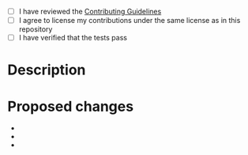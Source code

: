 <!--
Please make sure you fill the following sections. If this PR fixes an issue, please tag the issue number in the first section.

e.g.

This fixes issue #123
-->

- [ ] I have reviewed the [Contributing Guidelines](../CONTRIBUTING.md)
- [ ] I agree to license my contributions under the same license as in this repository
- [ ] I have verified that the tests pass

# Description

<!-- Describe your Pull Request here -->

# Proposed changes

<!-- Describe the proposed changes of Pull Request here -->

-
-
-

